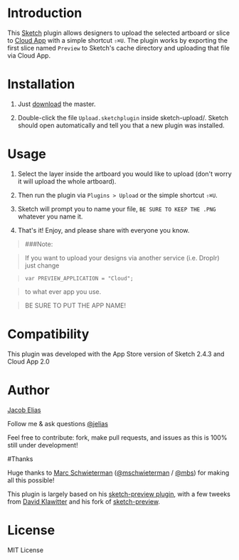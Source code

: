 # Introduction

This [Sketch](http://bohemiancoding.com/sketch) plugin allows designers to upload the selected artboard or slice to
[Cloud App](http://www.getcloudapp.com/) with a simple shortcut `⇧⌘U`.
The plugin works by exporting the first slice named `Preview` to Sketch's cache
directory and uploading that file via Cloud App.


# Installation

1. Just [download](https://github.com/jelias/sketch-plugins/archive/master.zip) the master.

2. Double-click the file `Upload.sketchplugin` inside sketch-upload/. Sketch should open automatically and tell you that a new plugin was installed.


# Usage

1. Select the layer inside the artboard you would like to upload (don't worry it will upload the whole artboard).

2. Then run the plugin via `Plugins > Upload` or the simple shortcut `⇧⌘U`.

3. Sketch will prompt you to name your file, `BE SURE TO KEEP THE .PNG` whatever you name it.

4. That's it! Enjoy, and please share with everyone you know.


> ###Note: 

>	If you want to upload your designs via another service (i.e. Droplr) just change

> `var PREVIEW_APPLICATION = "Cloud";`
	
>	to what ever app you use.

>	BE SURE TO PUT THE APP NAME!


# Compatibility

This plugin was developed with the App Store version of Sketch 2.4.3 and Cloud App 2.0

# Author

[Jacob Elias](https://github.com/jelias)

Follow me & ask questions [@jelias](https://twitter.com/_jelias_)

Feel free to contribute: fork, make pull requests, and issues as this is 100% still under development!

#Thanks

Huge thanks to 
[Marc Schwieterman](https://github.com/marcisme) ([@mschwieterman](https://twitter.com/mschwieterman) / [@mbs](https://app.net/mbs)) for making all this possible!

This plugin is largely based on his [sketch-preview plugin](https://github.com/marcisme/sketch-preview), with a few tweeks from [David Klawitter](https://github.com/davidklaw) and his fork of [sketch-preview](https://github.com/davidklaw/sketch-preview).

# License

MIT License
